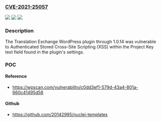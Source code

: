 ### [CVE-2021-25057](https://cve.mitre.org/cgi-bin/cvename.cgi?name=CVE-2021-25057)
![](https://img.shields.io/static/v1?label=Product&message=Translation%20Exchange%20%E2%80%93%20Translate%20Your%20WordPress%20Site%20In%20Minutes!&color=blue)
![](https://img.shields.io/static/v1?label=Version&message=1.0.14%3C%3D%201.0.14%20&color=brighgreen)
![](https://img.shields.io/static/v1?label=Vulnerability&message=CWE-79%20Cross-site%20Scripting%20(XSS)&color=brighgreen)

### Description

The Translation Exchange WordPress plugin through 1.0.14 was vulnerable to Authenticated Stored Cross-Site Scripting (XSS) within the Project Key text field found in the plugin's settings.

### POC

#### Reference
- https://wpscan.com/vulnerability/c0dd3ef1-579d-43a4-801a-660c41495d58

#### Github
- https://github.com/20142995/nuclei-templates

